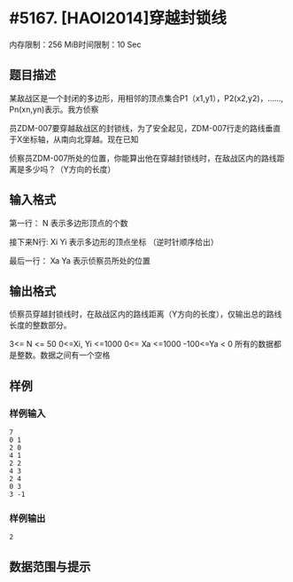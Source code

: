 # #5167. [HAOI2014]穿越封锁线

内存限制：256 MiB时间限制：10 Sec

## 题目描述

某敌战区是一个封闭的多边形，用相邻的顶点集合P1（x1,y1），P2(x2,y2)，......, Pn(xn,yn)表示。我方侦察

员ZDM-007要穿越敌战区的封锁线，为了安全起见，ZDM-007行走的路线垂直于X坐标轴，从南向北穿越。现在已知

侦察员ZDM-007所处的位置，你能算出他在穿越封锁线时，在敌战区内的路线距离是多少吗？（Y方向的长度）

## 输入格式

第一行： N 表示多边形顶点的个数

接下来N行: Xi Yi 表示多边形的顶点坐标 （逆时针顺序给出）

最后一行： Xa Ya 表示侦察员所处的位置

## 输出格式

侦察员穿越封锁线时，在敌战区内的路线距离（Y方向的长度），仅输出总的路线长度的整数部分。

3<= N <= 50 0<=Xi, Yi <=1000 0<= Xa <=1000 -100<=Ya < 0 所有的数据都是整数。数据之间有一个空格

## 样例

### 样例输入

    
    7
    0 1
    2 0
    4 1
    2 2
    4 3
    2 4
    0 3 
    3 -1
    

### 样例输出

    
    2
    

## 数据范围与提示
